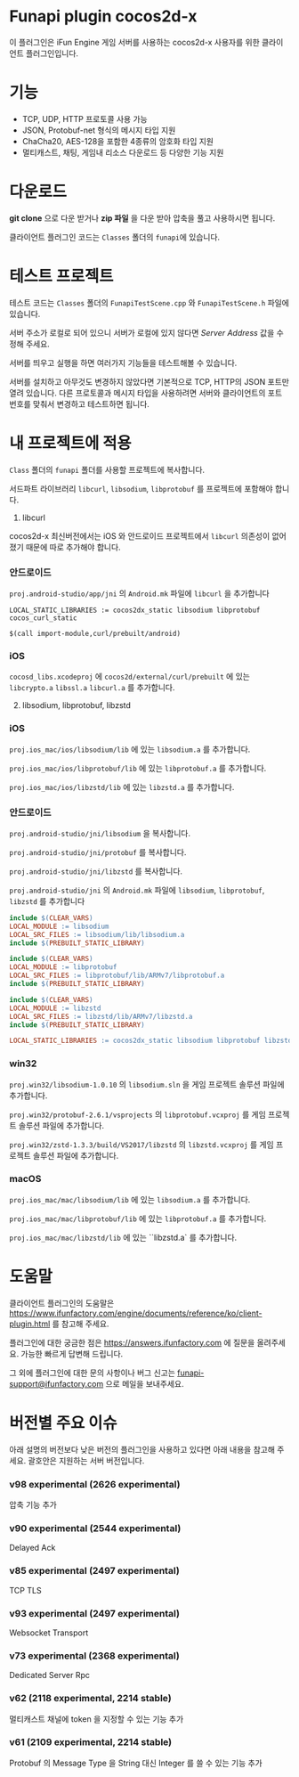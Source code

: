 Funapi plugin cocos2d-x
========================

이 플러그인은 iFun Engine 게임 서버를 사용하는 cocos2d-x 사용자를 위한 클라이언트 플러그인입니다.

# 기능

* TCP, UDP, HTTP 프로토콜 사용 가능
* JSON, Protobuf-net 형식의 메시지 타입 지원
* ChaCha20, AES-128을 포함한 4종류의 암호화 타입 지원
* 멀티캐스트, 채팅, 게임내 리소스 다운로드 등 다양한 기능 지원

# 다운로드

**git clone** 으로 다운 받거나 **zip 파일** 을 다운 받아 압축을 풀고 사용하시면 됩니다.

클라이언트 플러그인 코드는 ``Classes`` 폴더의 ``funapi``에 있습니다.

# 테스트 프로젝트
테스트 코드는 ``Classes`` 폴더의 ``FunapiTestScene.cpp`` 와 ``FunapiTestScene.h`` 파일에 있습니다.

서버 주소가 로컬로 되어 있으니 서버가 로컬에 있지 않다면
*Server Address* 값을 수정해 주세요.

서버를 띄우고 실행을 하면 여러가지 기능들을 테스트해볼 수 있습니다.

서버를 설치하고 아무것도 변경하지 않았다면 기본적으로 TCP, HTTP의 JSON 포트만 열려 있습니다.
다른 프로토콜과 메시지 타입을 사용하려면 서버와 클라이언트의 포트 번호를 맞춰서 변경하고 테스트하면 됩니다.

# 내 프로젝트에 적용

``Class`` 폴더의 ``funapi`` 폴더를 사용할 프로젝트에 복사합니다.

서드파트 라이브러리 ``libcurl``, ``libsodium``, ``libprotobuf`` 를 프로젝트에 포함해야 합니다.

1. libcurl

cocos2d-x 최신버전에서는 iOS 와 안드로이드 프로젝트에서 ``libcurl`` 의존성이 없어졌기 때문에 따로 추가해야 합니다.

### 안드로이드

``proj.android-studio/app/jni`` 의 ``Android.mk`` 파일에 ``libcurl`` 을 추가합니다

```
LOCAL_STATIC_LIBRARIES := cocos2dx_static libsodium libprotobuf cocos_curl_static

$(call import-module,curl/prebuilt/android)
```

### iOS

``cocosd_libs.xcodeproj`` 에
``cocos2d/external/curl/prebuilt`` 에 있는
``libcrypto.a`` ``libssl.a`` ``libcurl.a`` 를 추가합니다.

2. libsodium, libprotobuf, libzstd

### iOS

``proj.ios_mac/ios/libsodium/lib`` 에 있는 ``libsodium.a`` 를 추가합니다.

``proj.ios_mac/ios/libprotobuf/lib`` 에 있는 ``libprotobuf.a`` 를 추가합니다.

``proj.ios_mac/ios/libzstd/lib`` 에 있는 ``libzstd.a`` 를 추가합니다.

### 안드로이드

``proj.android-studio/jni/libsodium`` 을 복사합니다.

``proj.android-studio/jni/protobuf`` 를 복사합니다.

``proj.android-studio/jni/libzstd`` 를 복사합니다.

``proj.android-studio/jni`` 의 ``Android.mk`` 파일에 ``libsodium``, ``libprotobuf``, ``libzstd`` 를 추가합니다

```makefile
include $(CLEAR_VARS)
LOCAL_MODULE := libsodium
LOCAL_SRC_FILES := libsodium/lib/libsodium.a
include $(PREBUILT_STATIC_LIBRARY)

include $(CLEAR_VARS)
LOCAL_MODULE := libprotobuf
LOCAL_SRC_FILES := libprotobuf/lib/ARMv7/libprotobuf.a
include $(PREBUILT_STATIC_LIBRARY)

include $(CLEAR_VARS)
LOCAL_MODULE := libzstd
LOCAL_SRC_FILES := libzstd/lib/ARMv7/libzstd.a
include $(PREBUILT_STATIC_LIBRARY)

LOCAL_STATIC_LIBRARIES := cocos2dx_static libsodium libprotobuf libzstd cocos_curl_static
```

### win32

``proj.win32/libsodium-1.0.10`` 의 ``libsodium.sln`` 을 게임 프로젝트 솔루션 파일에 추가합니다.

``proj.win32/protobuf-2.6.1/vsprojects`` 의 ``libprotobuf.vcxproj`` 를 게임 프로젝트 솔루션 파일에 추가합니다.

``proj.win32/zstd-1.3.3/build/VS2017/libzstd`` 의 ``libzstd.vcxproj`` 를 게임 프로젝트 솔루션 파일에 추가합니다.

### macOS

``proj.ios_mac/mac/libsodium/lib`` 에 있는 ``libsodium.a`` 를 추가합니다.

``proj.ios_mac/mac/libprotobuf/lib`` 에 있는 ``libprotobuf.a`` 를 추가합니다.

``proj.ios_mac/mac/libzstd/lib`` 에 있는 ``libzstd.a` 를 추가합니다.

# 도움말

클라이언트 플러그인의 도움말은 <https://www.ifunfactory.com/engine/documents/reference/ko/client-plugin.html> 를 참고해 주세요.

플러그인에 대한 궁금한 점은 <https://answers.ifunfactory.com> 에 질문을 올려주세요.
가능한 빠르게 답변해 드립니다.

그 외에 플러그인에 대한 문의 사항이나 버그 신고는 <funapi-support@ifunfactory.com> 으로 메일을
보내주세요.

# 버전별 주요 이슈

아래 설명의 버전보다 낮은 버전의 플러그인을 사용하고 있다면 아래 내용을 참고해 주세요.
괄호안은 지원하는 서버 버전입니다.

### v98 experimental (2626 experimental)
압축 기능 추가

### v90 experimental (2544 experimental)
Delayed Ack

### v85 experimental (2497 experimental)
TCP TLS

### v93 experimental (2497 experimental)
Websocket Transport

### v73 experimental (2368 experimental)
Dedicated Server Rpc

### v62 (2118 experimental, 2214 stable)
멀티캐스트 채널에 token 을 지정할 수 있는 기능 추가

### v61 (2109 experimental, 2214 stable)
Protobuf 의 Message Type 을 String 대신 Integer 를 쓸 수 있는 기능 추가
